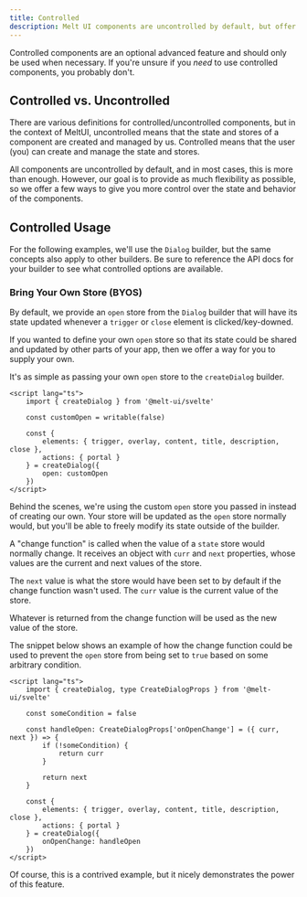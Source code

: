 ```yaml
---
title: Controlled
description: Melt UI components are uncontrolled by default, but offer the ability to be controlled.
---
```


<script>
    import { Callout } from '$docs/components'
</script>

<Callout type="warning">

Controlled components are an optional advanced feature and should only be used when necessary. If
you're unsure if you _need_ to use controlled components, you probably don't.

</Callout>

## Controlled vs. Uncontrolled

There are various definitions for controlled/uncontrolled components, but in the context of MeltUI,
uncontrolled means that the state and stores of a component are created and managed by us.
Controlled means that the user (you) can create and manage the state and stores.

All components are uncontrolled by default, and in most cases, this is more than enough. However,
our goal is to provide as much flexibility as possible, so we offer a few ways to give you more
control over the state and behavior of the components.

## Controlled Usage

For the following examples, we'll use the `Dialog` builder, but the same concepts also apply to
other builders. Be sure to reference the API docs for your builder to see what controlled options
are available.

### Bring Your Own Store (BYOS)

By default, we provide an `open` store from the `Dialog` builder that will have its state updated
whenever a `trigger` or `close` element is clicked/key-downed.

If you wanted to define your own `open` store so that its state could be shared and updated by other
parts of your app, then we offer a way for you to supply your own.

It's as simple as passing your own `open` store to the `createDialog` builder.

```svelte
<script lang="ts">
	import { createDialog } from '@melt-ui/svelte'

	const customOpen = writable(false)

	const {
		elements: { trigger, overlay, content, title, description, close },
		actions: { portal }
	} = createDialog({
		open: customOpen
	})
</script>
```

Behind the scenes, we're using the custom `open` store you passed in instead of creating our own.
Your store will be updated as the `open` store normally would, but you'll be able to freely modify
its state outside of the builder.

A "change function" is called when the value of a `state` store would normally change. It receives
an object with `curr` and `next` properties, whose values are the current and next values of the
store.

The `next` value is what the store would have been set to by default if the change function wasn't
used. The `curr` value is the current value of the store.

Whatever is returned from the change function will be used as the new value of the store.

The snippet below shows an example of how the change function could be used to prevent the `open`
store from being set to `true` based on some arbitrary condition.

```svelte {6-12,18}
<script lang="ts">
	import { createDialog, type CreateDialogProps } from '@melt-ui/svelte'

	const someCondition = false

	const handleOpen: CreateDialogProps['onOpenChange'] = ({ curr, next }) => {
		if (!someCondition) {
			return curr
		}

		return next
	}

	const {
		elements: { trigger, overlay, content, title, description, close },
		actions: { portal }
	} = createDialog({
		onOpenChange: handleOpen
	})
</script>
```

Of course, this is a contrived example, but it nicely demonstrates the power of this feature.
